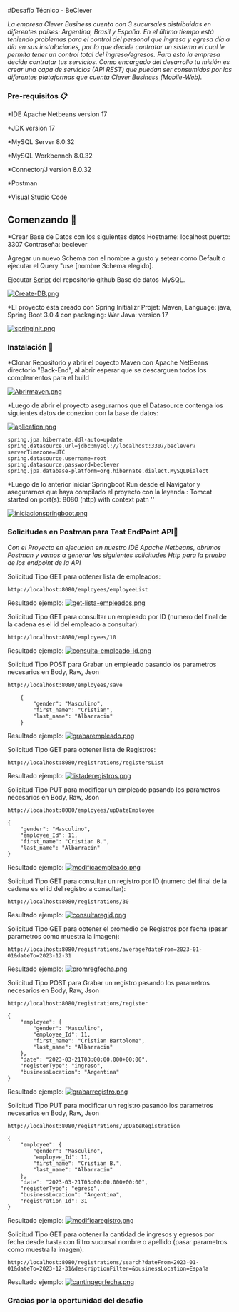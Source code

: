 #Desafío Técnico - BeClever

_La empresa Clever Business cuenta con 3 sucursales distribuidas en diferentes países: Argentina, Brasil y España. En el último tiempo está teniendo problemas para el control del personal que ingresa y egresa día a día en sus instalaciones, por lo que decide contratar un sistema el cual le permita tener un control total del ingreso/egresos.
Para esto la empresa decide contratar tus servicios. Como encargado del desarrollo tu misión es crear una capa de servicios (API REST) que puedan ser consumidos por las diferentes plataformas que cuenta Clever Business (Mobile-Web)._

### Pre-requisitos 📋

*IDE Apache Netbeans version 17

*JDK version 17

*MySQL Server 8.0.32

*MySQL Workbennch 8.0.32

*Connector/J version 8.0.32

*Postman

*Visual Studio Code

## Comenzando 🚀

*Crear Base de Datos con los siguientes datos Hostname: localhost puerto: 3307 Contraseña: beclever

Agregar un nuevo Schema con el nombre a gusto y setear como Default o ejecutar el Query "use [nombre Schema elegido].

Ejecutar [Script](https://github.com/albarracincristian/PruebaTecnica/blob/main/Base%20de%20Datos-MySQL/Script_BD_Clever_Business.sql) del repositorio github Base de datos-MySQL.

[![Create-DB.png](https://i.postimg.cc/2yvtcfL6/Create-DB.png)](https://postimg.cc/0KkZjFfR)

*El proyecto esta creado con Spring Initializr Projet: Maven, Language: java, Spring Boot 3.0.4 con packaging: War Java: version 17

[![springinit.png](https://i.postimg.cc/yYrD74Dx/springinit.png)](https://postimg.cc/F73rx6gX)


### Instalación 🔧

*Clonar Repositorio y abrir el poyecto Maven con Apache NetBeans directorio "Back-End", al abrir esperar que se descarguen todos los complementos para el build

[![Abrirmaven.png](https://i.postimg.cc/V6C6RD1R/Abrirmaven.png)](https://postimg.cc/gXGmcyxX)

*Luego de abrir el proyecto asegurarnos que el Datasource contenga los siguientes datos de conexion con la base de datos:

[![aplication.png](https://i.postimg.cc/cCdvLfyB/aplication.png)](https://postimg.cc/VrHf7rNJ)


```
spring.jpa.hibernate.ddl-auto=update
spring.datasource.url=jdbc:mysql://localhost:3307/beclever?serverTimezone=UTC
spring.datasource.username=root
spring.datasource.password=beclever
spring.jpa.database-platform=org.hibernate.dialect.MySQLDialect
```
*Luego de lo anterior iniciar Springboot Run desde el Navigator y asegurarnos que haya compilado el proyecto con la leyenda : Tomcat started on port(s): 8080 (http) with context path ''

[![iniciacionspringboot.png](https://i.postimg.cc/TY7JB3g4/iniciacionspringboot.png)](https://postimg.cc/KRTTMF9P)

### Solicitudes en Postman para Test EndPoint API🔩

_Con el Proyecto en ejecucion en nuestro IDE Apache Netbeans, abrimos Postman y vamos a generar las siguientes solicitudes Http para la prueba de los endpoint de la API_

Solicitud Tipo GET para obtener lista de empleados:

```
http://localhost:8080/employees/employeeList
```
Resultado ejemplo:
[![get-lista-empleados.png](https://i.postimg.cc/Y25TPkBk/get-lista-empleados.png)](https://postimg.cc/F1xPfMKn)

Solicitud Tipo GET para consultar un empleado por ID (numero del final de la cadena es el id del empleado a consultar):

```
http://localhost:8080/employees/10
```
Resultado ejemplo:
[![consulta-empleado-id.png](https://i.postimg.cc/QMKpvL3G/consulta-empleado-id.png)](https://postimg.cc/Y4kGms0b)

Solicitud Tipo POST para Grabar un empleado pasando los parametros necesarios en Body, Raw, Json

```
http://localhost:8080/employees/save
```
```
    {
        "gender": "Masculino",
        "first_name": "Cristian",
        "last_name": "Albarracin"
    }
```
Resultado ejemplo:
[![grabarempleado.png](https://i.postimg.cc/Qx6Y3rRH/grabarempleado.png)](https://postimg.cc/7f2n3jPk)

Solicitud Tipo GET para obtener lista de Registros:

```
http://localhost:8080/registrations/registersList
```
Resultado ejemplo:
[![listaderegistros.png](https://i.postimg.cc/MK8fpMJL/listaderegistros.png)](https://postimg.cc/6TYpHQ3V)

Solicitud Tipo PUT para modificar un empleado pasando los parametros necesarios en Body, Raw, Json

```
http://localhost:8080/employees/upDateEmployee
```
```
{
    "gender": "Masculino",
    "employee_Id": 11,
    "first_name": "Cristian B.",
    "last_name": "Albarracin"
}
```
Resultado ejemplo:
[![modificaempleado.png](https://i.postimg.cc/qBWShr1S/modificaempleado.png)](https://postimg.cc/Sj7D3BFf)

Solicitud Tipo GET para consultar un registro por ID (numero del final de la cadena es el id del registro a consultar):

```
http://localhost:8080/registrations/30
```
Resultado ejemplo:
[![consultaregid.png](https://i.postimg.cc/C5CGxbPF/consultaregid.png)](https://postimg.cc/ctHgDtGj)

Solicitud Tipo GET para obtener el promedio de Registros por fecha (pasar parametros como muestra la imagen):

```
http://localhost:8080/registrations/average?dateFrom=2023-01-01&dateTo=2023-12-31
```
Resultado ejemplo:
[![promregfecha.png](https://i.postimg.cc/JhqCZFsJ/promregfecha.png)](https://postimg.cc/nsCWt0Yc)

Solicitud Tipo POST para Grabar un registro pasando los parametros necesarios en Body, Raw, Json

```
http://localhost:8080/registrations/register
```
```
{
    "employee": {
        "gender": "Masculino",
        "employee_Id": 11,
        "first_name": "Cristian Bartolome",
        "last_name": "Albarracin"
    },
    "date": "2023-03-21T03:00:00.000+00:00",
    "registerType": "ingreso",
    "businessLocation": "Argentina"
}
```
Resultado ejemplo:
[![grabarregistro.png](https://i.postimg.cc/cCYvxZJw/grabarregistro.png)](https://postimg.cc/V0ffgxnk)

Solicitud Tipo PUT para modificar un registro pasando los parametros necesarios en Body, Raw, Json

```
http://localhost:8080/registrations/upDateRegistration
```
```
{
    "employee": {
        "gender": "Masculino",
        "employee_Id": 11,
        "first_name": "Cristian B.",
        "last_name": "Albarracin"
    },
    "date": "2023-03-21T03:00:00.000+00:00",
    "registerType": "egreso",
    "businessLocation": "Argentina",
    "registration_Id": 31
}
```
Resultado ejemplo:
[![modificaregistro.png](https://i.postimg.cc/VNdMxxXB/modificaregistro.png)](https://postimg.cc/hJRfx3yf)

Solicitud Tipo GET para obtener la cantidad de ingresos y egresos por fecha desde hasta con filtro sucursal nombre o apellido (pasar parametros como muestra la imagen):

```
http://localhost:8080/registrations/search?dateFrom=2023-01-01&dateTo=2023-12-31&descriptionFilter=&businessLocation=España
```
Resultado ejemplo:
[![cantingegrfecha.png](https://i.postimg.cc/Gm3Syp1L/cantingegrfecha.png)](https://postimg.cc/HVK2GdxR)

### Gracias por la oportunidad del desafio